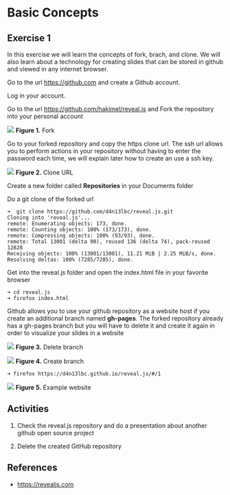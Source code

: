 # Basic Concepts

## Exercise 1

In this exercise we will learn the concepts
of fork, brach, and clone. We will also learn about a technology for creating slides that can be stored in github and viewed in any internet browser.

Go to the url https://github.com and create a Github account.

Log in your account.

Go to the url https://github.com/hakimel/reveal.js and Fork the repository into your personal account

![][1]
**Figure 1.** Fork

Go to your forked repository and copy the https clone url. The ssh url allows you to perform actions in your repository without having to enter the password each time, we will explain later how to create an use a ssh key.

![][2]
**Figure 2.** Clone URL

Create a new folder called **Repositories** in your Documents folder

Do a git clone of the forked url
```console
➜  git clone https://github.com/d4n13lbc/reveal.js.git
Cloning into 'reveal.js'...
remote: Enumerating objects: 173, done.
remote: Counting objects: 100% (173/173), done.
remote: Compressing objects: 100% (93/93), done.
remote: Total 13001 (delta 90), reused 136 (delta 74), pack-reused 12828
Receiving objects: 100% (13001/13001), 11.21 MiB | 2.25 MiB/s, done.
Resolving deltas: 100% (7285/7285), done.
```

Get into the reveal.js folder and open the index.html file in your favorite browser

```console
➜ cd reveal.js
➜ firefox index.html
```

Github allows you to use your github repository as a website host if you create an additional branch named **gh-pages**. The forked repository already has a gh-pages branch but you will have to delete it and create it again in order to visualize your slides in a website

![][3]
**Figure 3.** Delete branch

![][4]
**Figure 4.** Create branch

```console
➜ firefox https://d4n13lbc.github.io/reveal.js/#/1
```

![][5]
**Figure 5.** Example website

##  Activities
1. Check the reveal.js repository and do a presentation about another github open source project

1. Delete the created GitHub repository

## References
* https://revealjs.com

[1]: images/1_fork_highlighted.png
[2]: images/2_clone_url_highlighted.png
[3]: images/3_delete_branch_highlighted.png
[4]: images/4_create_branch_highlighted.png
[5]: images/5_example_website.png
